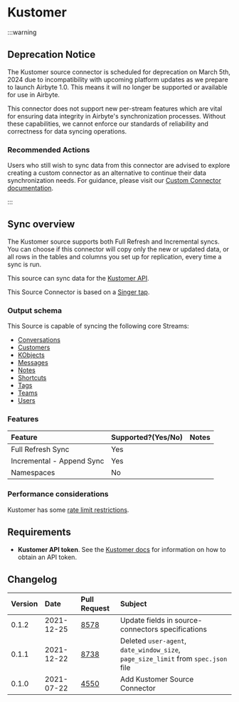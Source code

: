 # Kustomer

:::warning

## Deprecation Notice

The Kustomer source connector is scheduled for deprecation on March 5th, 2024 due to incompatibility with upcoming platform updates as we prepare to launch Airbyte 1.0. This means it will no longer be supported or available for use in Airbyte.

This connector does not support new per-stream features which are vital for ensuring data integrity in Airbyte's synchronization processes. Without these capabilities, we cannot enforce our standards of reliability and correctness for data syncing operations.

### Recommended Actions

Users who still wish to sync data from this connector are advised to explore creating a custom connector as an alternative to continue their data synchronization needs. For guidance, please visit our [Custom Connector documentation](https://docs.airbyte.com/connector-development/).

:::

## Sync overview

The Kustomer source supports both Full Refresh and Incremental syncs. You can choose if this connector will copy only the new or updated data, or all rows in the tables and columns you set up for replication, every time a sync is run.

This source can sync data for the [Kustomer API](https://developer.kustomer.com/kustomer-api-docs).

This Source Connector is based on a [Singer tap](https://github.com/singer-io/tap-kustomer).

### Output schema

This Source is capable of syncing the following core Streams:

- [Conversations](https://developer.kustomer.com/kustomer-api-docs/reference/conversations)
- [Customers](https://developer.kustomer.com/kustomer-api-docs/reference/customers)
- [KObjects](https://developer.kustomer.com/kustomer-api-docs/reference/kobjects-custom-objects)
- [Messages](https://developer.kustomer.com/kustomer-api-docs/reference/messages)
- [Notes](https://developer.kustomer.com/kustomer-api-docs/reference/notes)
- [Shortcuts](https://developer.kustomer.com/kustomer-api-docs/reference/shortcuts)
- [Tags](https://developer.kustomer.com/kustomer-api-docs/reference/tags-knowledge-base)
- [Teams](https://developer.kustomer.com/kustomer-api-docs/reference/teams)
- [Users](https://developer.kustomer.com/kustomer-api-docs/reference/users)

### Features

| Feature                   | Supported?\(Yes/No\) | Notes |
| :------------------------ | :------------------- | :---- |
| Full Refresh Sync         | Yes                  |       |
| Incremental - Append Sync | Yes                  |       |
| Namespaces                | No                   |       |

### Performance considerations

Kustomer has some [rate limit restrictions](https://developer.kustomer.com/kustomer-api-docs/reference/rate-limiting).

## Requirements

- **Kustomer API token**. See the [Kustomer docs](https://help.kustomer.com/api-keys-SJs5YTIWX) for information on how to obtain an API token.

## Changelog

| Version | Date       | Pull Request                                           | Subject                                                                           |
| :------ | :--------- | :----------------------------------------------------- | :-------------------------------------------------------------------------------- |
| 0.1.2   | 2021-12-25 | [8578](https://github.com/airbytehq/airbyte/pull/8578) | Update fields in source-connectors specifications                                 |
| 0.1.1   | 2021-12-22 | [8738](https://github.com/airbytehq/airbyte/pull/8738) | Deleted `user-agent`, `date_window_size`, `page_size_limit` from `spec.json` file |
| 0.1.0   | 2021-07-22 | [4550](https://github.com/airbytehq/airbyte/pull/4550) | Add Kustomer Source Connector                                                     |
